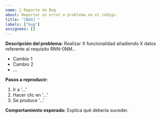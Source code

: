 ```yaml
---
name: 🐛 Reporte de Bug
about: Reportar un error o problema en el código.
title: "[BUG] "
labels: ["bug"]
assignees: []
---
```


**Descripción del problema:**
Realizar X funcionalidad añadiendo X datos referente al requisito RNN-0NM...
- Cambio 1
- Cambio 2
- ...

**Pasos a reproducir:**
1. Ir a '...'
2. Hacer clic en '...'
3. Se produce '...'

**Comportamiento esperado:**
Explica qué debería suceder.
